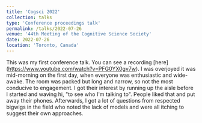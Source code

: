 ```yaml
---
title: 'Cogsci 2022'
collection: talks
type: 'Conference proceedings talk'
permalink: /talks/2022-07-26
venue: '44th Meeting of the Cognitive Science Society'
date: 2022-07-26
location: 'Toronto, Canada'
---
```


This was my first conference talk. You can see a recording [here] (https://www.youtube.com/watch?v=PFG0YX0gv7w). I was overjoyed it was mid-morning on the first day, when everyone was enthusiastic and wide-awake. The room was packed but long and narrow, so not the most conducive to engagement. I got their interest by running up the aisle before I started and waving hi, "to see who I'm talking to". People liked that and put away their phones. Afterwards, I got a lot of questions from respected bigwigs in the field who noted the lack of models and were all itching to suggest their own approaches.
